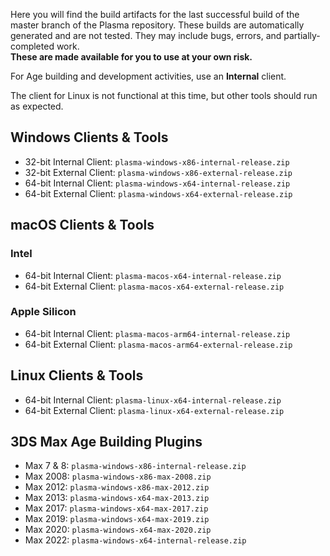 Here you will find the build artifacts for the last successful build of the master branch of the Plasma repository. These builds are automatically generated and are not tested. They may include bugs, errors, and partially-completed work.  
**These are made available for you to use at your own risk.**

For Age building and development activities, use an **Internal** client.  

The client for Linux is not functional at this time, but other tools should run as expected.

Windows Clients & Tools
-----------------------
* 32-bit Internal Client: `plasma-windows-x86-internal-release.zip`
* 32-bit External Client: `plasma-windows-x86-external-release.zip`
* 64-bit Internal Client: `plasma-windows-x64-internal-release.zip`
* 64-bit External Client: `plasma-windows-x64-external-release.zip`

macOS Clients & Tools
---------------------

### Intel
* 64-bit Internal Client: `plasma-macos-x64-internal-release.zip`
* 64-bit External Client: `plasma-macos-x64-external-release.zip`

### Apple Silicon
* 64-bit Internal Client: `plasma-macos-arm64-internal-release.zip`
* 64-bit External Client: `plasma-macos-arm64-external-release.zip`

Linux Clients & Tools
---------------------
* 64-bit Internal Client: `plasma-linux-x64-internal-release.zip`
* 64-bit External Client: `plasma-linux-x64-external-release.zip`

3DS Max Age Building Plugins
----------------------------
* Max 7 & 8: `plasma-windows-x86-internal-release.zip`
* Max 2008: `plasma-windows-x86-max-2008.zip`
* Max 2012: `plasma-windows-x86-max-2012.zip`
* Max 2013: `plasma-windows-x64-max-2013.zip`
* Max 2017: `plasma-windows-x64-max-2017.zip`
* Max 2019: `plasma-windows-x64-max-2019.zip`
* Max 2020: `plasma-windows-x64-max-2020.zip`
* Max 2022: `plasma-windows-x64-internal-release.zip`
